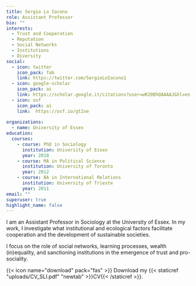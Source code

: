 ```yaml
---
title: Sergio Lo Iacono
role: Assistant Professor
bio: ""
interests:
  - Trust and Cooperation
  - Reputation
  - Social Networks
  - Institutions
  - Diversity
social:
  - icon: twitter
    icon_pack: fab
    link: https://twitter.com/SergioLoIacono1
  - icon: google-scholar
    icon_pack: ai
    link: https://scholar.google.it/citations?user=wR20BhQAAAAJ&hl=en
  - icon: osf
    icon_pack: ai
    link:  https://osf.io/gt2xe
   
organizations:
  - name: University of Essex
education:
  courses:
    - course: PhD in Sociology
      institution: University of Essex
      year: 2018
    - course: MA in Political Science
      institution: University of Toronto
      year: 2012
    - course: BA in International Relations
      institution: University of Trieste
      year: 2011
email: ""
superuser: true
highlight_name: false
---
```

  <p> 
I am an Assistant Professor in Sociology at the University of Essex. In my work, I investigate what institutional and ecological factors facilitate cooperation and the development of sustainable societies.
  </p>
  <p> 
I focus on the role of social networks, learning processes, wealth (in)equality, and sanctioning institutions in the emergence of trust and pro-sociality. 
  </p>

{{< icon name="download" pack="fas" >}} Download my {{< staticref "uploads/CV_SLI.pdf" "newtab" >}}CV{{< /staticref >}}.
